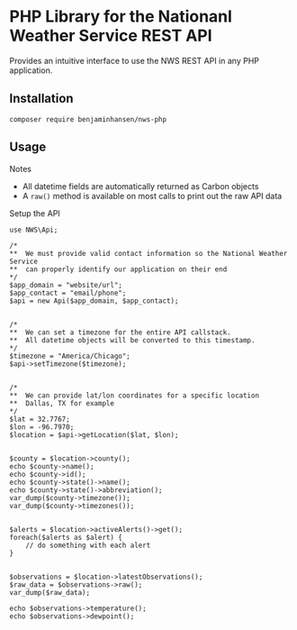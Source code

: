 # PHP Library for the Nationanl Weather Service REST API

Provides an intuitive interface to use the NWS REST API in any PHP application.

## Installation
```
composer require benjaminhansen/nws-php
```

## Usage
Notes
* All datetime fields are automatically returned as Carbon objects
* A <code>raw()</code> method is available on most calls to print out the raw API data

Setup the API

```
use NWS\Api;

/*
**  We must provide valid contact information so the National Weather Service
**  can properly identify our application on their end
*/
$app_domain = "website/url";
$app_contact = "email/phone";
$api = new Api($app_domain, $app_contact);


/*
**  We can set a timezone for the entire API callstack.
**  All datetime objects will be converted to this timestamp.
*/
$timezone = "America/Chicago";
$api->setTimezone($timezone);


/*
**  We can provide lat/lon coordinates for a specific location
**  Dallas, TX for example
*/
$lat = 32.7767;
$lon = -96.7970;
$location = $api->getLocation($lat, $lon);


$county = $location->county();
echo $county->name();
echo $county->id();
echo $county->state()->name();
echo $county->state()->abbreviation();
var_dump($county->timezone());
var_dump($county->timezones());


$alerts = $location->activeAlerts()->get();
foreach($alerts as $alert) {
    // do something with each alert
}


$observations = $location->latestObservations();
$raw_data = $observations->raw();
var_dump($raw_data);

echo $observations->temperature();
echo $observations->dewpoint();
```
